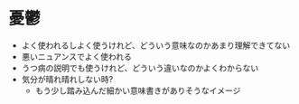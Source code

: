 # 憂鬱

- よく使われるしよく使うけれど、どういう意味なのかあまり理解できてない
- 悪いニュアンスでよく使われる
- うつ病の説明でも使うけれど、どういう違いなのかよくわからない
- 気分が晴れ晴れしない時?
  - もう少し踏み込んだ細かい意味書きがありそうなイメージ
